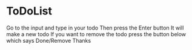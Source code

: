 # ToDoList
Go to the input and type in your todo
Then press the Enter button
It will make a new todo
If you want to remove the todo press the button below which says Done/Remove
Thanks
